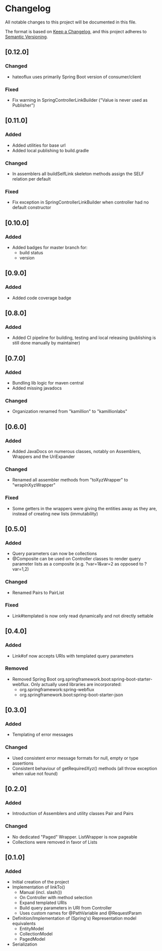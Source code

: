 # Changelog

All notable changes to this project will be documented in this file.

The format is based on [Keep a Changelog](https://keepachangelog.com/en/1.0.0/),
and this project adheres to [Semantic Versioning](https://semver.org/spec/v2.0.0.html).

## [0.12.0]

### Changed

* hateoflux uses primarily Spring Boot version of consumer/client

### Fixed

* Fix warning in SpringControllerLinkBuilder ("Value is never used as Publisher")

## [0.11.0]

### Added

* Added utilities for base url
* Added local publishing to build.gradle

### Changed

* In assemblers all buildSelfLink skeleton methods assign the SELF relation per default

### Fixed

* Fix exception in SpringControllerLinkBuilder when controller had no default constructor

## [0.10.0]

### Added

* Added badges for master branch for:
    * build status
    * version

## [0.9.0]

### Added

* Added code coverage badge

## [0.8.0]

### Added

* Added CI pipeline for building, testing and local releasing (publishing is still done manually by maintainer)

## [0.7.0]

### Added

* Bundling lib logic for maven central
* Added missing javadocs

### Changed

* Organization renamed from "kamillion" to "kamillionlabs"

## [0.6.0]

### Added

* Added JavaDocs on numerous classes, notably on Assemblers, Wrappers and the UriExpander

### Changed

* Renamed all assembler methods from "toXyzWrapper" to "wrapInXyzWrapper"

### Fixed

* Some getters in the wrappers were giving the entities away as they are, instead of creating new lists (immutability)

## [0.5.0]

### Added

* Query parameters can now be collections
* @Composite can be used on Controller classes to render query parameter lists as a composite
  (e.g. ?var=1&var=2 as opposed to ?var=1,2)

### Changed

* Renamed Pairs to PairList

### Fixed

* Link#templated is now only read dynamically and not directly settable

## [0.4.0]

### Added

* Link#of now accepts URIs with templated query parameters

### Removed

* Removed Spring Boot org.springframework.boot:spring-boot-starter-webflux. Only actually used libraries are
  incorporated:
    * org.springframework:spring-webflux
    * org.springframework.boot:spring-boot-starter-json

## [0.3.0]

### Added

* Templating of error messages

### Changed

* Used consistent error message formats for null, empty or type assertions
* Consistent behaviour of getRequiredXyz() methods (all throw exception when value not found)

## [0.2.0]

### Added

* Introduction of Assemblers and utility classes Pair and Pairs

### Changed

* No dedicated "Paged" Wrapper. ListWrapper is now pageable
* Collections were removed in favor of Lists

## [0.1.0]

### Added

* Initial creation of the project
* Implementation of linkTo()
    * Manual (incl. slash())
    * On Controller with method selection
    * Expand templated URIs
    * Build query parameters in URI from Controller
    * Uses custom names for @PathVariable and @RequestParam
* Definition/Implementation of (Spring's) Representation model equivalents
    * EntityModel
    * CollectionModel
    * PagedModel
* Serialization